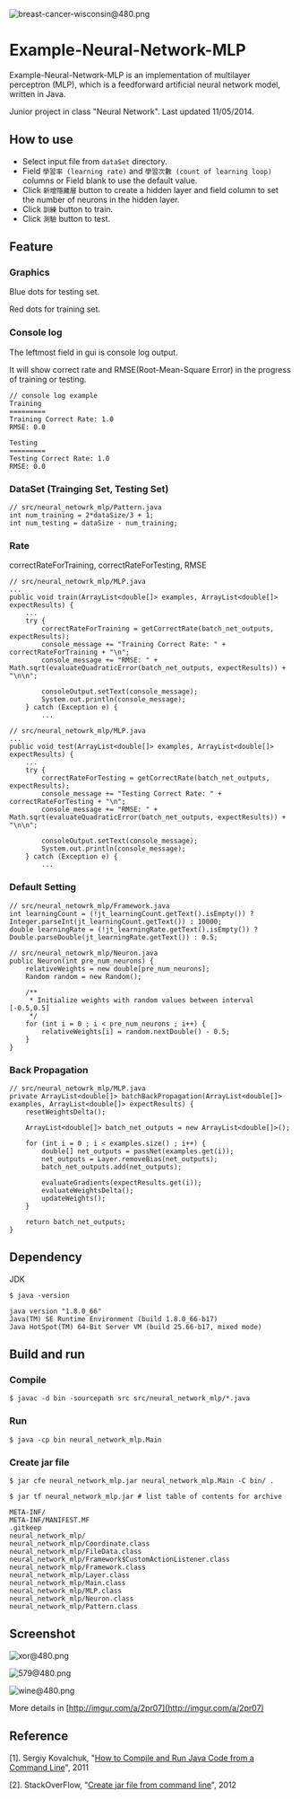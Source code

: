 ![breast-cancer-wisconsin@480.png](http://imgur.com/mNbghuO.png?1)

Example-Neural-Network-MLP
=========

Example-Neural-Network-MLP is an implementation of multilayer perceptron (MLP), which is a feedforward artificial neural network model, written in Java.

Junior project in class "Neural Network". Last updated 11/05/2014.

How to use
-----------------------

- Select input file from `dataSet` directory.
- Field `學習率 (learning rate)` and `學習次數 (count of learning loop)` columns
or Field blank to use the default value.
- Click `新增隱藏層` button to create a hidden layer and field column to set the number of neurons in the hidden layer.
- Click `訓練` button to train.
- Click `測驗` button to test.

Feature
-----------------------

### Graphics ###

Blue dots for testing set.

Red dots for training set.

### Console log ###

The leftmost field in gui is console log output.

It will show correct rate and RMSE(Root-Mean-Square Error) in the progress of training or testing.

    // console log example
    Training
    =========
    Training Correct Rate: 1.0
    RMSE: 0.0

    Testing
    =========
    Testing Correct Rate: 1.0
    RMSE: 0.0

### DataSet (Trainging Set, Testing Set) ###

    // src/neural_netowrk_mlp/Pattern.java
    int num_training = 2*dataSize/3 + 1;
    int num_testing = dataSize - num_training;

### Rate ###

correctRateForTraining, correctRateForTesting, RMSE

    // src/neural_netowrk_mlp/MLP.java
    ...
    public void train(ArrayList<double[]> examples, ArrayList<double[]> expectResults) {
        ...
        try {
            correctRateForTraining = getCorrectRate(batch_net_outputs, expectResults);
            console_message += "Training Correct Rate: " + correctRateForTraining + "\n";
            console_message += "RMSE: " + Math.sqrt(evaluateQuadraticError(batch_net_outputs, expectResults)) + "\n\n";

            consoleOutput.setText(console_message);
            System.out.println(console_message);
        } catch (Exception e) {
            ...

    // src/neural_netowrk_mlp/MLP.java
    ...
    public void test(ArrayList<double[]> examples, ArrayList<double[]> expectResults) {
        ...
        try {
            correctRateForTesting = getCorrectRate(batch_net_outputs, expectResults);
            console_message += "Testing Correct Rate: " + correctRateForTesting + "\n";
            console_message += "RMSE: " + Math.sqrt(evaluateQuadraticError(batch_net_outputs, expectResults)) + "\n\n";

            consoleOutput.setText(console_message);
            System.out.println(console_message);
        } catch (Exception e) {
            ...

### Default Setting ###

    // src/neural_netowrk_mlp/Framework.java
    int learningCount = (!jt_learningCount.getText().isEmpty()) ? Integer.parseInt(jt_learningCount.getText()) : 10000;
    double learningRate = (!jt_learningRate.getText().isEmpty()) ? Double.parseDouble(jt_learningRate.getText()) : 0.5;

    // src/neural_netowrk_mlp/Neuron.java
    public Neuron(int pre_num_neurons) {
        relativeWeights = new double[pre_num_neurons];
        Random random = new Random();

        /**
         * Initialize weights with random values between interval [-0.5,0.5]
         */
        for (int i = 0 ; i < pre_num_neurons ; i++) {
            relativeWeights[i] = random.nextDouble() - 0.5;
        }
    }

### Back Propagation ###

    // src/neural_netowrk_mlp/MLP.java
    private ArrayList<double[]> batchBackPropagation(ArrayList<double[]> examples, ArrayList<double[]> expectResults) {
        resetWeightsDelta();

        ArrayList<double[]> batch_net_outputs = new ArrayList<double[]>();

        for (int i = 0 ; i < examples.size() ; i++) {
            double[] net_outputs = passNet(examples.get(i));
            net_outputs = Layer.removeBias(net_outputs);
            batch_net_outputs.add(net_outputs);

            evaluateGradients(expectResults.get(i));
            evaluateWeightsDelta();
            updateWeights();
        }

        return batch_net_outputs;
    }

Dependency
-----------------------

JDK

    $ java -version

    java version "1.8.0_66"
    Java(TM) SE Runtime Environment (build 1.8.0_66-b17)
    Java HotSpot(TM) 64-Bit Server VM (build 25.66-b17, mixed mode)

Build and run
-----------------------

### Compile ###

    $ javac -d bin -sourcepath src src/neural_network_mlp/*.java

### Run ###

    $ java -cp bin neural_network_mlp.Main

### Create jar file ###

    $ jar cfe neural_network_mlp.jar neural_network_mlp.Main -C bin/ .

    $ jar tf neural_network_mlp.jar # list table of contents for archive

    META-INF/
    META-INF/MANIFEST.MF
    .gitkeep
    neural_network_mlp/
    neural_network_mlp/Coordinate.class
    neural_network_mlp/FileData.class
    neural_network_mlp/Framework$CustomActionListener.class
    neural_network_mlp/Framework.class
    neural_network_mlp/Layer.class
    neural_network_mlp/Main.class
    neural_network_mlp/MLP.class
    neural_network_mlp/Neuron.class
    neural_network_mlp/Pattern.class

Screenshot
-----------------------

![xor@480.png](http://imgur.com/3QC7zrE.png?1)

![579@480.png](http://imgur.com/1UI3gnJ.png?1)

![wine@480.png](http://imgur.com/knZRdYj.png?1)

More details in [http://imgur.com/a/2pr07](http://imgur.com/a/2pr07)

Reference
-----------------------

[1]. Sergiy Kovalchuk, "[How to Compile and Run Java Code from a Command Line](http://www.sergiy.ca/how-to-compile-and-launch-java-code-from-command-line/)", 2011

[2]. StackOverFlow, "[Create jar file from command line](http://stackoverflow.com/questions/11243442/create-jar-file-from-command-line)", 2012
